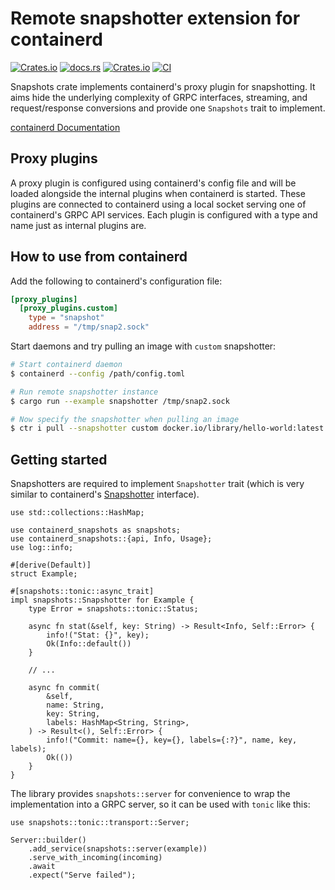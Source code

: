 # Remote snapshotter extension for containerd

[![Crates.io](https://img.shields.io/crates/v/containerd-snapshots)](https://crates.io/crates/containerd-snapshots)
[![docs.rs](https://img.shields.io/docsrs/containerd-snapshots)](https://docs.rs/containerd-snapshots/latest/containerd_snapshots/)
[![Crates.io](https://img.shields.io/crates/l/containerd-shim-logging)](https://github.com/containerd/rust-extensions/blob/main/LICENSE)
[![CI](https://github.com/containerd/rust-extensions/actions/workflows/ci.yml/badge.svg?branch=main)](https://github.com/containerd/rust-extensions/actions/workflows/ci.yml)

Snapshots crate implements containerd's proxy plugin for snapshotting. It aims hide the underlying complexity of GRPC
interfaces, streaming, and request/response conversions and provide one `Snapshots` trait to implement.

[containerd Documentation](https://github.com/containerd/containerd/blob/main/docs/PLUGINS.md#proxy-plugins)

## Proxy plugins

A proxy plugin is configured using containerd's config file and will be loaded alongside the internal plugins when
containerd is started. These plugins are connected to containerd using a local socket serving one of containerd's GRPC
API services. Each plugin is configured with a type and name just as internal plugins are.

## How to use from containerd

Add the following to containerd's configuration file:
```toml
[proxy_plugins]
  [proxy_plugins.custom]
    type = "snapshot"
    address = "/tmp/snap2.sock"
```

Start daemons and try pulling an image with `custom` snapshotter:
```bash
# Start containerd daemon
$ containerd --config /path/config.toml

# Run remote snapshotter instance
$ cargo run --example snapshotter /tmp/snap2.sock

# Now specify the snapshotter when pulling an image
$ ctr i pull --snapshotter custom docker.io/library/hello-world:latest
```

## Getting started

Snapshotters are required to implement `Snapshotter` trait (which is very similar to containerd's
[Snapshotter](https://github.com/containerd/containerd/blob/main/core/snapshots/snapshotter.go) interface).

```rust,ignore
use std::collections::HashMap;

use containerd_snapshots as snapshots;
use containerd_snapshots::{api, Info, Usage};
use log::info;

#[derive(Default)]
struct Example;

#[snapshots::tonic::async_trait]
impl snapshots::Snapshotter for Example {
    type Error = snapshots::tonic::Status;

    async fn stat(&self, key: String) -> Result<Info, Self::Error> {
        info!("Stat: {}", key);
        Ok(Info::default())
    }

    // ...

    async fn commit(
        &self,
        name: String,
        key: String,
        labels: HashMap<String, String>,
    ) -> Result<(), Self::Error> {
        info!("Commit: name={}, key={}, labels={:?}", name, key, labels);
        Ok(())
    }
}
```

The library provides `snapshots::server` for convenience to wrap the implementation into a GRPC server, so it can
be used with `tonic` like this:

```rust,ignore
use snapshots::tonic::transport::Server;

Server::builder()
    .add_service(snapshots::server(example))
    .serve_with_incoming(incoming)
    .await
    .expect("Serve failed");
```